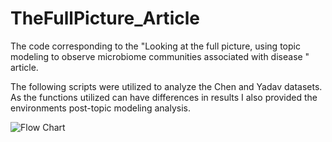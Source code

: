 # TheFullPicture_Article

The code corresponding to the "Looking at the full picture, using topic modeling to observe microbiome communities associated with disease " article.

The following scripts were utilized to analyze the Chen and Yadav datasets. As the functions utilized can have differences in results I also provided the environments post-topic modeling analysis.

![Flow Chart](/TheFullPicture_Article/tm-analysis/docs/flowchart/FlowChart.png)
